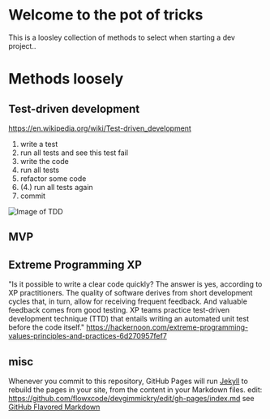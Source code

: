 # Welcome to the pot of tricks

This is a loosley collection of methods to select when starting a dev project..

# Methods loosely

## Test-driven development
https://en.wikipedia.org/wiki/Test-driven_development
1. write a test
2. run all tests and see this test fail
3. write the code
4. run all tests
5. refactor some code
6. (4.) run all tests again
7. commit

![Image of TDD](https://en.wikipedia.org/wiki/Test-driven_development#/media/File:TDD_Global_Lifecycle.png)

## MVP

## Extreme Programming XP
"Is it possible to write a clear code quickly? The answer is yes, according to XP practitioners. The quality of software derives from short development cycles that, in turn, allow for receiving frequent feedback. And valuable feedback comes from good testing. XP teams practice test-driven development technique (TTD) that entails writing an automated unit test before the code itself."
https://hackernoon.com/extreme-programming-values-principles-and-practices-6d270957fef7

## misc
Whenever you commit to this repository, GitHub Pages will run [Jekyll](https://jekyllrb.com/) to rebuild the pages in your site, from the content in your Markdown files.
edit: https://github.com/flowxcode/devgimmickry/edit/gh-pages/index.md
see [GitHub Flavored Markdown](https://guides.github.com/features/mastering-markdown/)
